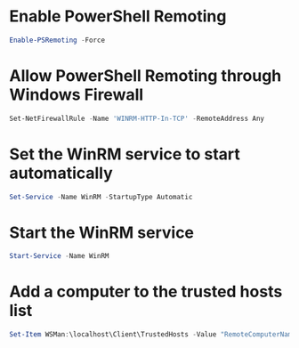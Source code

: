# Enable PowerShell Remoting

```powershell
Enable-PSRemoting -Force
```

# Allow PowerShell Remoting through Windows Firewall

```powershell
Set-NetFirewallRule -Name 'WINRM-HTTP-In-TCP' -RemoteAddress Any
```

# Set the WinRM service to start automatically

```powershell
Set-Service -Name WinRM -StartupType Automatic
```

# Start the WinRM service

```powershell
Start-Service -Name WinRM
```

# Add a computer to the trusted hosts list

```powershell
Set-Item WSMan:\localhost\Client\TrustedHosts -Value "RemoteComputerName"
```
